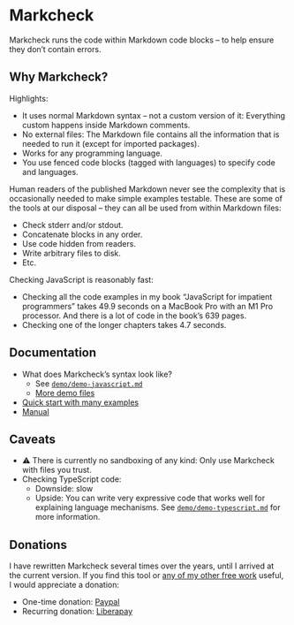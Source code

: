 # Markcheck

Markcheck runs the code within Markdown code blocks – to help ensure they don’t contain errors.

## Why Markcheck?

Highlights:

* It uses normal Markdown syntax – not a custom version of it: Everything custom happens inside Markdown comments.
* No external files: The Markdown file contains all the information that is needed to run it (except for imported packages).
* Works for any programming language.
* You use fenced code blocks (tagged with languages) to specify code and languages.

Human readers of the published Markdown never see the complexity that is occasionally needed to make simple examples testable. These are some of the tools at our disposal – they can all be used from within Markdown files:

* Check stderr and/or stdout.
* Concatenate blocks in any order.
* Use code hidden from readers.
* Write arbitrary files to disk.
* Etc.

Checking JavaScript is reasonably fast:

* Checking all the code examples in my book “JavaScript for impatient programmers” takes 49.9 seconds on a MacBook Pro with an M1 Pro processor. And there is a lot of code in the book’s 639 pages.
* Checking one of the longer chapters takes 4.7 seconds.

## Documentation

* What does Markcheck’s syntax look like?
  * See [`demo/demo-javascript.md`](demo/demo-javascript.md?plain=1)
  * [More demo files](demo/)
* [Quick start with many examples](doc/manual/quick-start.md)
* [Manual](doc/manual/)

## Caveats

* ⚠️ There is currently no sandboxing of any kind: Only use Markcheck with files you trust.
* Checking TypeScript code:
  * Downside: slow
  * Upside: You can write very expressive code that works well for explaining language mechanisms. See [`demo/demo-typescript.md`](demo/demo-typescript.md?plain=1) for more information.

## Donations

I have rewritten Markcheck several times over the years, until I arrived at the current version. If you find this tool or [any of my other free work](https://dr-axel.de) useful, I would appreciate a donation:

* One-time donation: [Paypal](https://paypal.me/rauschma)
* Recurring donation: [Liberapay](https://liberapay.com/rauschma/donate)
